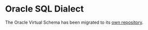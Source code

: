 # Oracle SQL Dialect

The Oracle Virtual Schema has been migrated to its [own repository](https://github.com/exasol/oracle-virtual-schema/).